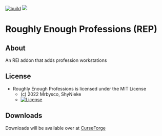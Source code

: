 [![build](https://github.com/Mrbysco/RoughlyEnoughProfessions/actions/workflows/build.yml/badge.svg)](https://github.com/Mrbysco/RoughlyEnoughProfessions/actions/workflows/build.yml) [![](http://cf.way2muchnoise.eu/versions/597988.svg)](https://www.curseforge.com/minecraft/mc-mods/roughly-enough-professions-rep)
# Roughly Enough Professions (REP) #

## About ##
An REI addon that adds profession workstations

## License ##
* Roughly Enough Professions is licensed under the MIT License
  - (c) 2022 Mrbysco, ShyNieke
  - [![License](https://img.shields.io/badge/License-MIT-red.svg?style=flat)](http://opensource.org/licenses/MIT)

## Downloads ##
Downloads will be available over at [CurseForge](https://www.curseforge.com/minecraft/mc-mods/roughly-enough-professions-rep)

